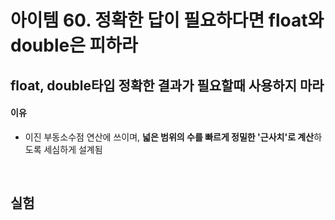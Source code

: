 # 아이템 60. 정확한 답이 필요하다면 float와 double은 피하라

## float, double타입 정확한 결과가 필요할때 사용하지 마라

#### 이유

- 이진 부동소수점 연산에 쓰이며, **넓은 범위의 수를 빠르게 정밀한 '근사치'로 계산**하도록 세심하게 설계됨

<br/>

## 실험
